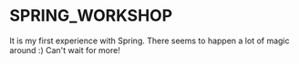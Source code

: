 # SPRING_WORKSHOP
It is my first experience with Spring.
There seems to happen a lot of magic around :)
Can't wait for more!
